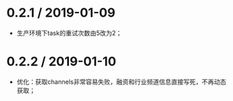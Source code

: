 0.2.1 / 2019-01-09
======================
*   生产环境下task的重试次数由5改为2；

0.2.2 / 2019-01-10
======================
*   优化：获取channels非常容易失败，融资和行业频道信息直接写死，不再动态获取；